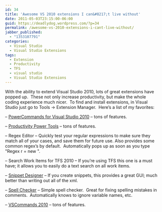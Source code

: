 ```yaml
---
id: 34
title: 'Awesome VS 2010 extensions I can&#8217;t live without'
date: 2011-05-03T23:15:00-06:00
guid: https://deadlydog.wordpress.com/?p=34
permalink: /awesome-vs-2010-extensions-i-cant-live-without/
jabber_published:
  - "1353107791"
categories:
  - Visual Studio
  - Visual Studio Extensions
tags:
  - Extension
  - Productivity
  - TFS
  - visual studio
  - Visual Studio Extensions
---
```

With the ability to extend Visual Studio 2010, lots of great extensions have popped up.&#160; These not only increase productivity, but make the whole coding experience much nicer.&#160; To find and install extensions, in Visual Studio just go to Tools -> Extension Manager.&#160; Here&#8217;s a list of my favorites:

&#8211; [PowerCommands for Visual Studio 2010](http://visualstudiogallery.msdn.microsoft.com/e5f41ad9-4edc-4912-bca3-91147db95b99/) &#8211; tons of features.

&#8211; [Productivity Power Tools](http://visualstudiogallery.msdn.microsoft.com/d0d33361-18e2-46c0-8ff2-4adea1e34fef/) &#8211; tons of features.

&#8211; Regex Editor &#8211; Quickly test your regular expressions to make sure they match all of your cases, and save them for future use. Also provides some common regex&#8217;s by default.&#160; Automatically pops up as soon as you type "Regex r = new ".

&#8211; Search Work Items for TFS 2010 &#8211; If you&#8217;re using TFS this one is a must have; it allows you to easily do a text search on all work items.

&#8211; [Snippet Designer](http://snippetdesigner.codeplex.com/) &#8211; If you create snippets, this provides a great GUI; much better than writing out all of the xml.

&#8211; [Spell Checker](http://visualstudiogallery.msdn.microsoft.com/7c8341f1-ebac-40c8-92c2-476db8d523ce) &#8211; Simple spell checker.&#160; Great for fixing spelling mistakes in comments.&#160; Automatically knows to ignore variable names, etc.

&#8211; [VSCommands 2010](http://vscommands.com/features/) &#8211; tons of features.
